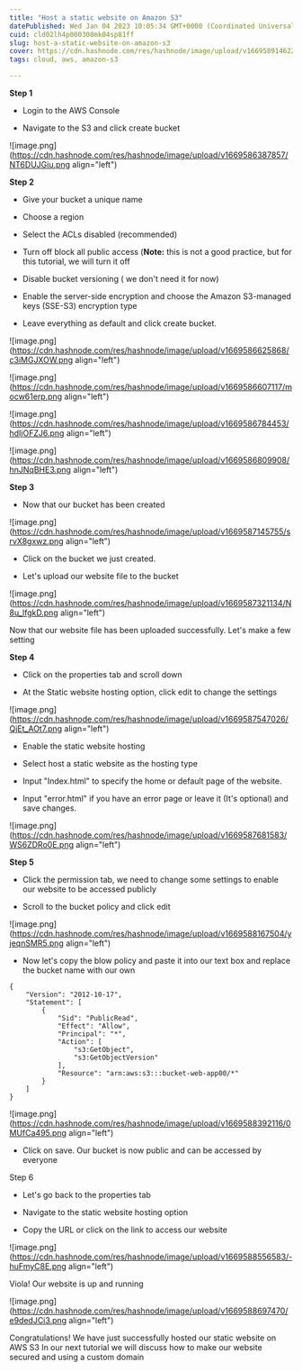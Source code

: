 ```yaml
---
title: "Host a static website on Amazon S3"
datePublished: Wed Jan 04 2023 10:05:34 GMT+0000 (Coordinated Universal Time)
cuid: cld02lh4p000308mk04sp81ff
slug: host-a-static-website-on-amazon-s3
cover: https://cdn.hashnode.com/res/hashnode/image/upload/v1669589146226/Wkc_rDrLW.jpg
tags: cloud, aws, amazon-s3

---
```


**Step 1**

*   Login to the AWS Console
    
*   Navigate to the S3 and click create bucket
    

![image.png](https://cdn.hashnode.com/res/hashnode/image/upload/v1669586387857/NT6DUJGiu.png align="left")

**Step 2**

*   Give your bucket a unique name
    
*   Choose a region
    
*   Select the ACLs disabled (recommended)
    
*   Turn off block all public access (**Note:** this is not a good practice, but for this tutorial, we will turn it off
    
*   Disable bucket versioning ( we don't need it for now)
    
*   Enable the server-side encryption and choose the Amazon S3-managed keys (SSE-S3) encryption type
    
*   Leave everything as default and click create bucket.
    

![image.png](https://cdn.hashnode.com/res/hashnode/image/upload/v1669586625868/c3iMGJXOW.png align="left")

![image.png](https://cdn.hashnode.com/res/hashnode/image/upload/v1669586607117/mocw61erp.png align="left")

![image.png](https://cdn.hashnode.com/res/hashnode/image/upload/v1669586784453/hdIjOFZJ6.png align="left")

![image.png](https://cdn.hashnode.com/res/hashnode/image/upload/v1669586809908/hnJNqBHE3.png align="left")

**Step 3**

*   Now that our bucket has been created
    

![image.png](https://cdn.hashnode.com/res/hashnode/image/upload/v1669587145755/srvX8gxwz.png align="left")

*   Click on the bucket we just created.
    
*   Let's upload our website file to the bucket
    

![image.png](https://cdn.hashnode.com/res/hashnode/image/upload/v1669587321134/N8u_lfgkD.png align="left")

Now that our website file has been uploaded successfully. Let's make a few setting

**Step 4**

*   Click on the properties tab and scroll down
    
*   At the Static website hosting option, click edit to change the settings
    

![image.png](https://cdn.hashnode.com/res/hashnode/image/upload/v1669587547026/QjEt_AOt7.png align="left")

*   Enable the static website hosting
    
*   Select host a static website as the hosting type
    
*   Input "Index.html" to specify the home or default page of the website.
    
*   Input "error.html" if you have an error page or leave it (It's optional) and save changes.
    

![image.png](https://cdn.hashnode.com/res/hashnode/image/upload/v1669587681583/WS6ZDRo0E.png align="left")

**Step 5**

*   Click the permission tab, we need to change some settings to enable our website to be accessed publicly
    
*   Scroll to the bucket policy and click edit
    

![image.png](https://cdn.hashnode.com/res/hashnode/image/upload/v1669588167504/yjeqnSMR5.png align="left")

*   Now let's copy the blow policy and paste it into our text box and replace the bucket name with our own
    

```plaintext
{
    "Version": "2012-10-17",
    "Statement": [
        {
            "Sid": "PublicRead",
            "Effect": "Allow",
            "Principal": "*",
            "Action": [
                "s3:GetObject",
                "s3:GetObjectVersion"
            ],
            "Resource": "arn:aws:s3:::bucket-web-app00/*"
        }
    ]
}
```

![image.png](https://cdn.hashnode.com/res/hashnode/image/upload/v1669588392116/0MUfCa495.png align="left")

*   Click on save. Our bucket is now public and can be accessed by everyone
    

Step 6

*   Let's go back to the properties tab
    
*   Navigate to the static website hosting option
    
*   Copy the URL or click on the link to access our website
    

![image.png](https://cdn.hashnode.com/res/hashnode/image/upload/v1669588556583/-huFmyC8E.png align="left")

Viola! Our website is up and running

![image.png](https://cdn.hashnode.com/res/hashnode/image/upload/v1669588697470/e9dedJCi3.png align="left")

Congratulations! We have just successfully hosted our static website on AWS S3 In our next tutorial we will discuss how to make our website secured and using a custom domain
